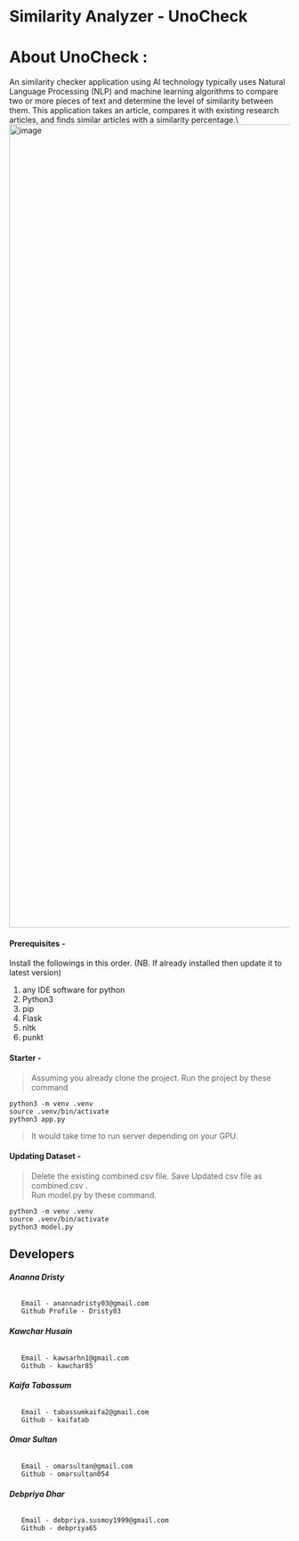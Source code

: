 # Similarity Analyzer - UnoCheck

<h1>About UnoCheck : </h1>
An similarity checker application using AI technology typically uses Natural Language Processing (NLP) and machine learning algorithms to compare two or more pieces of text and determine the level of similarity between them. This application takes an article, compares it with existing research articles, and finds similar articles with a similarity percentage.\


<img width="1440" alt="image" src="https://user-images.githubusercontent.com/52996563/216214340-c07a8eb3-ce00-4522-b36b-53571ba6851d.png">


#### Prerequisites -
Install the followings in this order. (NB. If already installed then update it to latest version)
1. any IDE software for python
2. Python3
3. pip
4. Flask
5. nltk
6. punkt
#### Starter -
> Assuming you already clone the project. 
> Run the project by these command
```
python3 -m venv .venv
source .venv/bin/activate
python3 app.py
```
>It would take time to run server depending on your GPU. 
#### Updating Dataset -

> Delete the existing combined.csv  file.
> Save Updated csv file as combined.csv . \
> Run model.py by these command.
```
python3 -m venv .venv
source .venv/bin/activate
python3 model.py
```

 ## Developers
###### **Ananna Dristy**
       Email - anannadristy03@gmail.com
       Github Profile - Dristy03
###### **Kawchar Husain**
       Email - kawsarhn1@gmail.com
       Github - kawchar85
###### **Kaifa Tabassum**
       Email - tabassumkaifa2@gmail.com
       Github - kaifatab
###### **Omar Sultan**
       Email - omarsultan@gmail.com
       Github - omarsultan054
###### **Debpriya Dhar**
       Email - debpriya.susmoy1999@gmail.com
       Github - debpriya65
